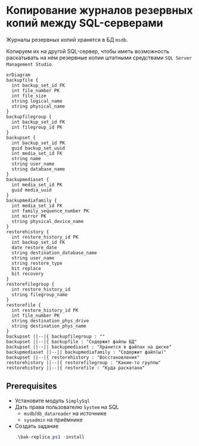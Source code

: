 # Копирование журналов резервных копий между SQL-серверами

Журналы резервных копий хранятся в БД `msdb`.

Копируем их на другой SQL-сервер,
чтобы иметь возможность раскатывать на нём
резервные копии штатными средствами `SQL Server Management Studio`.

```mermaid
erDiagram
backupfile {
  int backup_set_id FK
  int file_number PK
  int file_size
  string logical_name
  string physical_name
}
backupfilegroup {
  int backup_set_id FK
  int filegroup_id PK
}
backupset {
  int backup_set_id PK
  guid backup_set_uuid
  int media_set_id FK
  string name
  string user_name
  string database_name
}
backupmediaset {
  int media_set_id PK
  guid media_uuid
}
backupmediafamily {
  int media_set_id FK
  int family_sequence_number PK
  int mirror PK
  string physical_device_name
}
restorehistory {
  int restore_history_id PK
  int backup_set_id FK
  date restore_date
  string destination_database_name
  string user_name
  string restore_type
  bit replace
  bit recovery
}
restorefilegroup {
  int restore_history_id
  string filegroup_name
}
restorefile {
  int restore_history_id PK
  int file_number PK
  string destination_phys_drive
  string destination_phys_name
}
backupset ||--|{ backupfilegroup : ""
backupset ||--|{ backupfile : "Содержит файлы БД"
backupset ||--|| backupmediaset : "Хранится в файлах на диске"
backupmediaset ||--|| backupmediafamily : "Содержит файл(ы)"
backupset ||--|{ restorehistory : "Восстановления"
restorehistory ||--|{ restorefilegroup : "Какие-то группы"
restorehistory ||--|{ restorefile : "Куда раскатано"
```

## Prerequisites

- Установите модуль `SimplySql`
- Дать права пользователю `System` на SQL
    + `msdb`/`db_datareader` на источнике
    + `sysadmin` на приёмнике
- Создать задание
    ```powershell
    .\bak-replica.ps1 -install
    ```
